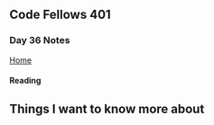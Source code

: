 ## Code Fellows 401

### Day 36 Notes

[Home](../README.md)

#### Reading



## Things I want to know more about


